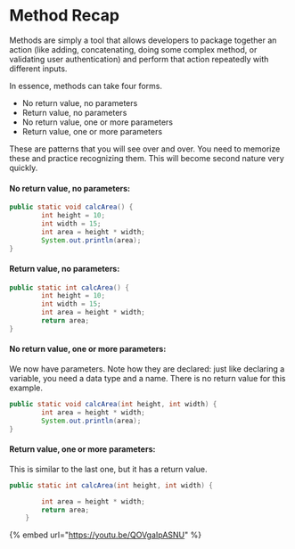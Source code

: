 # Method Recap

Methods are simply a tool that allows developers to package together an action \(like adding, concatenating, doing some complex method, or validating user authentication\) and perform that action repeatedly with different inputs. 

In essence, methods can take four forms. 

* No return value, no parameters
* Return value, no parameters
* No return value, one or more parameters
* Return value, one or more parameters 

These are patterns that you will see over and over. You need to memorize these and practice recognizing them. This will become second nature very quickly.

#### No return value, no parameters:

```java
public static void calcArea() {
        int height = 10;
        int width = 15;
        int area = height * width;
        System.out.println(area);
}
```

#### Return value, no parameters:

```java
public static int calcArea() {
        int height = 10;
        int width = 15;
        int area = height * width;
        return area;
}
```

#### No return value, one or more parameters:

We now have parameters. Note how they are declared: just like declaring a variable, you need a data type and a name. There is no return value for this example.

```java
public static void calcArea(int height, int width) {
        int area = height * width;
        System.out.println(area);
}
```

#### Return value, one or more parameters:

This is similar to the last one, but it has a return value.

```java
public static int calcArea(int height, int width) {

        int area = height * width;
        return area;
    }
```

{% embed url="https://youtu.be/QOVgaIpASNU" %}

